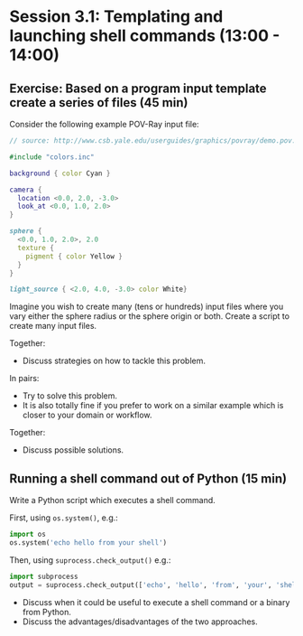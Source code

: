 

# Session 3.1: Templating and launching shell commands (13:00 - 14:00)

## Exercise: Based on a program input template create a series of files (45 min)

Consider the following example POV-Ray input file:

```povray
// source: http://www.csb.yale.edu/userguides/graphics/povray/demo.pov.html

#include "colors.inc"

background { color Cyan }

camera {
  location <0.0, 2.0, -3.0>
  look_at <0.0, 1.0, 2.0>
}

sphere {
  <0.0, 1.0, 2.0>, 2.0
  texture {
    pigment { color Yellow }
  }
}

light_source { <2.0, 4.0, -3.0> color White}
```

Imagine you wish to create many (tens or hundreds) input files where you vary
either the sphere radius or the sphere origin or both. Create a script to
create many input files.

Together:
- Discuss strategies on how to tackle this problem.

In pairs:
- Try to solve this problem.
- It is also totally fine if you prefer to work on a similar example which is closer
  to your domain or workflow.

Together:
- Discuss possible solutions.


## Running a shell command out of Python (15 min)

Write a Python script which executes a shell command.

First, using `os.system()`, e.g.:

```python
import os
os.system('echo hello from your shell')
```

Then, using `suprocess.check_output()` e.g.:

```python
import subprocess
output = suprocess.check_output(['echo', 'hello', 'from', 'your', 'shell'])
```

- Discuss when it could be useful
  to execute a shell command or a binary from Python.
- Discuss the advantages/disadvantages of the two approaches.
